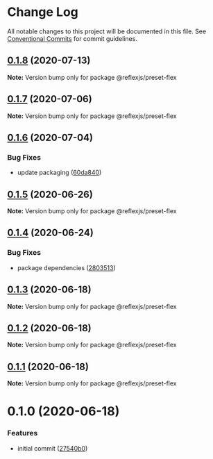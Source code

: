 # Change Log

All notable changes to this project will be documented in this file.
See [Conventional Commits](https://conventionalcommits.org) for commit guidelines.

## [0.1.8](https://github.com/reflexjs/reflex/compare/@reflexjs/preset-flex@0.1.7...@reflexjs/preset-flex@0.1.8) (2020-07-13)

**Note:** Version bump only for package @reflexjs/preset-flex





## [0.1.7](https://github.com/reflexjs/reflex/compare/@reflexjs/preset-flex@0.1.6...@reflexjs/preset-flex@0.1.7) (2020-07-06)

**Note:** Version bump only for package @reflexjs/preset-flex





## [0.1.6](https://github.com/reflexjs/reflex/compare/@reflexjs/preset-flex@0.1.5...@reflexjs/preset-flex@0.1.6) (2020-07-04)


### Bug Fixes

* update packaging ([60da840](https://github.com/reflexjs/reflex/commit/60da84066db689ffd9732bcb1a91438458d131b8))





## [0.1.5](https://github.com/reflexjs/reflex/compare/@reflexjs/preset-flex@0.1.4...@reflexjs/preset-flex@0.1.5) (2020-06-26)

**Note:** Version bump only for package @reflexjs/preset-flex





## [0.1.4](https://github.com/reflexjs/reflex/compare/@reflexjs/preset-flex@0.1.3...@reflexjs/preset-flex@0.1.4) (2020-06-24)


### Bug Fixes

* package dependencies ([2803513](https://github.com/reflexjs/reflex/commit/2803513c7587882e7de615afd47bc85a75b1e8a6))





## [0.1.3](https://github.com/reflexjs/reflex/compare/@reflexjs/preset-flex@0.1.2...@reflexjs/preset-flex@0.1.3) (2020-06-18)

**Note:** Version bump only for package @reflexjs/preset-flex





## [0.1.2](https://github.com/reflexjs/reflex/compare/@reflexjs/preset-flex@0.1.1...@reflexjs/preset-flex@0.1.2) (2020-06-18)

**Note:** Version bump only for package @reflexjs/preset-flex





## [0.1.1](https://github.com/reflexjs/reflex/compare/@reflexjs/preset-flex@0.1.0...@reflexjs/preset-flex@0.1.1) (2020-06-18)

**Note:** Version bump only for package @reflexjs/preset-flex





# 0.1.0 (2020-06-18)


### Features

* initial commit ([27540b0](https://github.com/reflexjs/reflex/commit/27540b022a849212a21894b05df928e5e6b19456))
